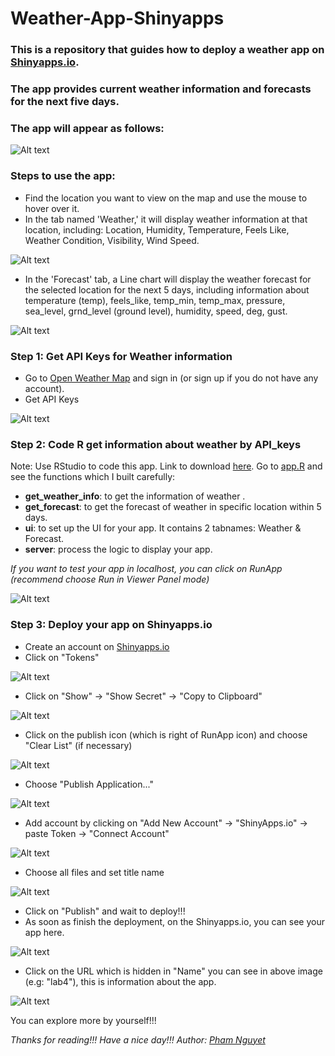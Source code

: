 # Weather-App-Shinyapps

### This is a repository that guides how to deploy a weather app on [Shinyapps.io](https://www.shinyapps.io/). 
### The app provides current weather information and forecasts for the next five days.

### The app will appear as follows:

![Alt text](images//image.png)
### Steps to use the app:
- Find the location you want to view on the map and use the mouse to hover over it.
- In the tab named 'Weather,' it will display weather information at that location, including: Location, Humidity, Temperature, Feels Like, Weather Condition, Visibility, Wind Speed.
  
![Alt text](images//image1.png)
- In the 'Forecast' tab, a Line chart will display the weather forecast for the selected location for the next 5 days, including information about temperature (temp), feels_like, temp_min, temp_max, pressure, sea_level, grnd_level (ground level), humidity, speed, deg, gust.
  
![Alt text](images//image2.png)

### Step 1: Get API Keys for Weather information
- Go to [Open Weather Map](https://openweathermap.org/api) and sign in (or sign up if you do not have any account).
- Get API Keys
  
![Alt text](images//apikeys_weather_info.png)

### Step 2: Code R get information about weather by API_keys
Note: Use RStudio to code this app. Link to download [here](https://posit.co/download/rstudio-desktop/).
Go to [app.R](app.R) and see the functions which I built carefully:
- **get_weather_info**: to get the information of weather .
- **get_forecast**: to get the forecast of weather in specific location within 5 days.
- **ui**: to set up the UI for your app. It contains 2 tabnames: Weather & Forecast.
- **server**: process the logic to display your app.

*If you want to test your app in localhost, you can click on RunApp (recommend choose Run in Viewer Panel mode)*

![Alt text](images//run_in_viewer_panel.png)

### Step 3: Deploy your app on Shinyapps.io
- Create an account on [Shinyapps.io](https://www.shinyapps.io/)
- Click on "Tokens"
  
![Alt text](images//get_token.png)
- Click on "Show" -> "Show Secret" -> "Copy to Clipboard"
  
![Alt text](images//get_secret.png)
- Click on the publish icon (which is right of RunApp icon) and choose "Clear List" (if necessary)
  
![Alt text](images//clear_list.png)
- Choose "Publish Application..."
  
![Alt text](images//publish_application.png)
- Add account by clicking on "Add New Account" -> "ShinyApps.io" -> paste Token -> "Connect Account"
  
![Alt text](images//connect_shinyapps.png)
- Choose all files and set title name
  
![Alt text](images//publish.png)
- Click on "Publish" and wait to deploy!!!
- As soon as finish the deployment, on the Shinyapps.io, you can see your app here.
  
![Alt text](images//deployed_app.png)
- Click on the URL which is hidden in "Name" you can see in above image (e.g: "lab4"), this is information about the app.
  
![Alt text](images//infor_app.png)

You can explore more by yourself!!!

*Thanks for reading!!! Have a nice day!!!*
*Author: [Pham Nguyet](https://github.com/phamnguyet2003)*
